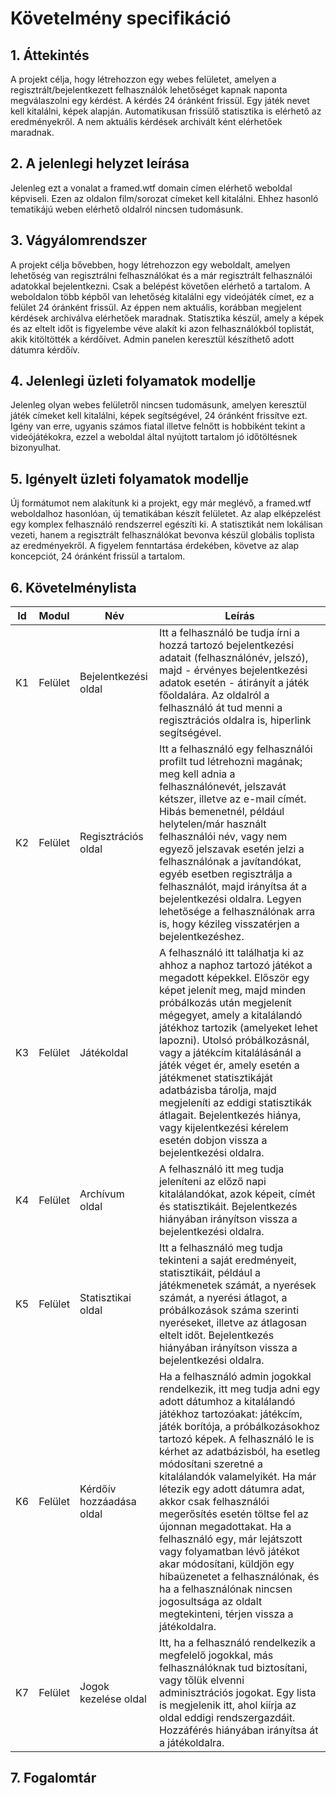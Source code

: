 # Követelmény specifikáció

## 1. Áttekintés
A projekt célja, hogy létrehozzon egy webes felületet, amelyen a regisztrált/bejelentkezett felhasználók lehetőséget kapnak naponta megválaszolni egy kérdést. A kérdés 24 óránként frissül. Egy játék nevet kell kitalálni, képek alapján. Automatikusan frissülő statisztika is elérhető az eredményekről. A nem aktuális kérdések archivált ként elérhetőek maradnak.
## 2. A jelenlegi helyzet leírása
Jelenleg ezt a vonalat a framed.wtf domain címen elérhető weboldal képviseli. Ezen az oldalon film/sorozat címeket kell kitalálni. Ehhez hasonló tematikájú weben elérhető oldalról nincsen tudomásunk.
## 3. Vágyálomrendszer
A projekt célja bővebben, hogy létrehozzon egy weboldalt, amelyen lehetőség van regisztrálni felhasználókat és a már regisztrált felhasználói adatokkal bejelentkezni. Csak a belépést követően elérhető a tartalom. A weboldalon több képből van lehetőség kitalálni egy videójáték címet, ez a felület 24 óránként frissül. Az éppen nem aktuális, korábban megjelent kérdések archiválva elérhetőek maradnak. Statisztika készül, amely a képek és az eltelt időt is figyelembe véve alakít ki azon felhasználókból toplistát, akik kitöltötték a kérdőívet. Admin panelen keresztül készíthető adott dátumra kérdőív.
## 4. Jelenlegi üzleti folyamatok modellje
Jelenleg olyan webes felületről nincsen tudomásunk, amelyen keresztül játék címeket kell kitalálni, képek segítségével, 24 óránként frissítve ezt. Igény van erre, ugyanis számos fiatal illetve felnőtt is hobbiként tekint a videójátékokra, ezzel a weboldal által nyújtott tartalom jó időtöltésnek bizonyulhat.
## 5. Igényelt üzleti folyamatok modellje
Új formátumot nem alakítunk ki a projekt, egy már meglévő, a framed.wtf weboldalhoz hasonlóan, új tematikában készít felületet. Az alap elképzelést egy komplex felhasználó rendszerrel egészíti ki. A statisztikát nem lokálisan vezeti, hanem a regisztrált felhasználókat bevonva készül globális toplista az eredményekről. A figyelem fenntartása érdekében, követve az alap koncepciót, 24 óránként frissül a tartalom.
## 6. Követelménylista

| Id | Modul | Név | Leírás |
| :---: | --- | --- | --- |
| K1 | Felület | Bejelentkezési oldal | Itt a felhasználó be tudja írni a hozzá tartozó bejelentkezési adatait (felhasználónév, jelszó), majd - érvényes bejelentkezési adatok esetén - átirányít a játék főoldalára. Az oldalról a felhasználó át tud menni a regisztrációs oldalra is, hiperlink segítségével. |
| K2 | Felület | Regisztrációs oldal | Itt a felhasználó egy felhasználói profilt tud létrehozni magának; meg kell adnia a felhasználónevét, jelszavát kétszer, illetve az e-mail címét. Hibás bemenetnél, például helytelen/már használt felhasználói név, vagy nem egyező jelszavak esetén jelzi a felhasználónak a javítandókat, egyéb esetben regisztrálja a felhasználót, majd irányítsa át a bejelentkezési oldalra. Legyen lehetősége a felhasználónak arra is, hogy kézileg visszatérjen a bejelentkezéshez. |
| K3 | Felület | Játékoldal | A felhasználó itt találhatja ki az ahhoz a naphoz tartozó játékot a megadott képekkel. Először egy képet jelenít meg, majd minden próbálkozás után megjelenít mégegyet, amely a kitalálandó játékhoz tartozik (amelyeket lehet lapozni). Utolsó próbálkozásnál, vagy a játékcím kitalálásánál a játék véget ér, amely esetén a játékmenet statisztikáját adatbázisba tárolja, majd megjeleníti az eddigi statisztikák átlagait. Bejelentkezés hiánya, vagy kijelentkezési kérelem esetén dobjon vissza a bejelentkezési oldalra. |
| K4 | Felület | Archívum oldal | A felhasználó itt meg tudja jeleníteni az előző napi kitalálandókat, azok képeit, címét és statisztikáit. Bejelentkezés hiányában irányítson vissza a bejelentkezési oldalra. |
| K5 | Felület | Statisztikai oldal | Itt a felhasználó meg tudja tekinteni a saját eredményeit, statisztikáit, például a játékmenetek számát, a nyerések számát, a nyerési átlagot, a próbálkozások száma szerinti nyeréseket, illetve az átlagosan eltelt időt. Bejelentkezés hiányában irányítson vissza a bejelentkezési oldalra. |
| K6 | Felület | Kérdőív hozzáadása oldal | Ha a felhasználó admin jogokkal rendelkezik, itt meg tudja adni egy adott dátumhoz a kitalálandó játékhoz tartozóakat: játékcím, játék borítója, a próbálkozásokhoz tartozó képek. A felhasználó le is kérhet az adatbázisból, ha esetleg módosítani szeretné a kitalálandók valamelyikét. Ha már létezik egy adott dátumra adat, akkor csak felhasználói megerősítés esetén töltse fel az újonnan megadottakat. Ha a felhasználó egy, már lejátszott vagy folyamatban lévő játékot akar módosítani, küldjön egy hibaüzenetet a felhasználónak, és ha a felhasználónak nincsen jogosultsága az oldalt megtekinteni, térjen vissza a játékoldalra. |
| K7 | Felület | Jogok kezelése oldal | Itt, ha a felhasználó rendelkezik a megfelelő jogokkal, más felhasználóknak tud biztosítani, vagy tőlük elvenni adminisztrációs jogokat. Egy lista is megjelenik itt, ahol kiírja az oldal eddigi rendszergazdáit. Hozzáférés hiányában irányítsa át a játékoldalra. |
## 7. Fogalomtár
